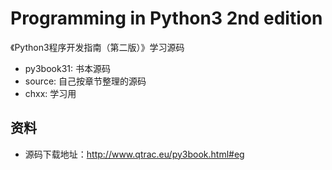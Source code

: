 # Programming in Python3 2nd edition

《Python3程序开发指南（第二版）》学习源码 

- py3book31: 书本源码
- source: 自己按章节整理的源码
- chxx: 学习用

## 资料

- 源码下载地址：http://www.qtrac.eu/py3book.html#eg

